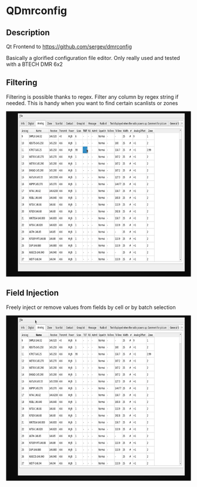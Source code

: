 # QDmrconfig

## Description
Qt Frontend to https://github.com/sergev/dmrconfig

Basically a glorified configuration file editor. Only really used and tested
with a BTECH DMR 6x2

## Filtering
Filtering is possible thanks to regex. Filter any column by regex string if
needed. This is handy when you want to find certain scanlists or zones

<img src="https://raw.githubusercontent.com/neotericpiguy/i/master/QDmrconfig/filter.gif" height="450">

## Field Injection
Freely inject or remove values from fields by cell or by batch selection

<img src="https://raw.githubusercontent.com/neotericpiguy/i/master/QDmrconfig/AddRemove.gif" height="450">
